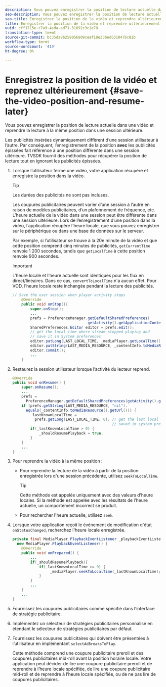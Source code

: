 ```yaml
---
description: Vous pouvez enregistrer la position de lecture actuelle dans une vidéo et reprendre la lecture à la même position dans une session ultérieure.
seo-description: Vous pouvez enregistrer la position de lecture actuelle dans une vidéo et reprendre la lecture à la même position dans une session ultérieure.
seo-title: Enregistrer la position de la vidéo et reprendre ultérieurement
title: Enregistrer la position de la vidéo et reprendre ultérieurement
uuid: cff1715e-c7a9-4eda-ad71-31892c3c1e78
translation-type: tm+mt
source-git-commit: bc35da8b258056809ceaf18e33bed631047bc81b
workflow-type: tm+mt
source-wordcount: '419'
ht-degree: 0%

---
```



# Enregistrez la position de la vidéo et reprenez ultérieurement {#save-the-video-position-and-resume-later}

Vous pouvez enregistrer la position de lecture actuelle dans une vidéo et reprendre la lecture à la même position dans une session ultérieure.

Les publicités insérées dynamiquement diffèrent d’une session utilisateur à l’autre. Par conséquent, l’enregistrement de la position **avec** les publicités épissées fait référence à une position différente dans une session ultérieure. TVSDK fournit des méthodes pour récupérer la position de lecture tout en ignorant les publicités épissées.

1. Lorsque l’utilisateur ferme une vidéo, votre application récupère et enregistre la position dans la vidéo.

   >[!TIP]
   >
   >Les durées des publicités ne sont pas incluses.

   Les coupures publicitaires peuvent varier d’une session à l’autre en raison de modèles publicitaires, d’un plafonnement de fréquence, etc. L’heure actuelle de la vidéo dans une session peut être différente dans une session ultérieure. Lors de l’enregistrement d’une position dans la vidéo, l’application récupère l’heure locale, que vous pouvez enregistrer sur le périphérique ou dans une base de données sur le serveur.

   Par exemple, si l’utilisateur se trouve à la 20e minute de la vidéo et que cette position comprend cinq minutes de publicités, `getCurrentTime` renvoie 1 200 secondes, tandis que `getLocalTime` à cette position renvoie 900 secondes.

   >[!IMPORTANT]
   >
   >L’heure locale et l’heure actuelle sont identiques pour les flux en direct/linéaires. Dans ce cas, `convertToLocalTime` n&#39;a aucun effet. Pour VOD, l’heure locale reste inchangée pendant la lecture des publicités.

   ```java
   // Save the user session when player activity stops 
       @Override 
       public void onStop(){ 
           super.onStop(); 
           ... 
           prefs = PreferenceManager.getDefaultSharedPreferences( 
                                     getActivity().getApplicationContext()); 
           SharedPreferences.Editor editor = prefs.edit(); 
           // get the local time where stream stopped playing and  
           // save it in System preferences 
           editor.putLong(LAST_LOCAL_TIME, _mediaPlayer.getLocalTime());  
           editor.putString(LAST_MEDIA_RESOURCE, _contentInfo.toMediaResource().getUrl()); 
           editor.commit(); 
           ... 
       }
   ```

1. Restaurez la session utilisateur lorsque l’activité du lecteur reprend.

   ```java
   @Override 
   public void onResume() { 
       super.onResume(); 
       ... 
       prefs =  
         PreferenceManager.getDefaultSharedPreferences(getActivity().getApplicationContext()); 
       if (prefs.getString(LAST_MEDIA_RESOURCE, "nil"). 
         equals(_contentInfo.toMediaResource().getUrl())) { 
           _lastKnownLocalTime =  
             prefs.getLong(LAST_LOCAL_TIME, 0); // get the last local time  
                                                // saved in system preferences 
           if(_lastKnownLocalTime > 0) { 
               _shouldResumePlayback = true; 
           } 
       } 
       ... 
   } 
   ```

1. Pour reprendre la vidéo à la même position :

   * Pour reprendre la lecture de la vidéo à partir de la position enregistrée lors d&#39;une session précédente, utilisez `seekToLocalTime`.

      >[!TIP]
      >
      >Cette méthode est appelée uniquement avec des valeurs d’heure locales. Si la méthode est appelée avec les résultats de l’heure actuelle, un comportement incorrect se produit.

   * Pour rechercher l&#39;heure actuelle, utilisez `seek`.

1. Lorsque votre application reçoit le événement de modification d&#39;état `onStatusChanged`, recherchez l&#39;heure locale enregistrée.

   ```java
   private final MediaPlayer.PlaybackEventListener _playbackEventListener =  
     new MediaPlayer.PlaybackEventListener() { 
       @Override 
       public void onPrepared() { 
           ... 
           if(_shouldResumePlayback){ 
               if(_lastKnownLocalTime >= 0) { 
                    _mediaPlayer.seekToLocalTime(_lastKnownLocalTime); 
               } 
           } 
           ... 
       } 
       ... 
   }
   ```

1. Fournissez les coupures publicitaires comme spécifié dans l’interface de stratégie publicitaire.
1. Implémentez un sélecteur de stratégies publicitaires personnalisé en étendant le sélecteur de stratégies publicitaires par défaut.
1. Fournissez les coupures publicitaires qui doivent être présentées à l’utilisateur en implémentant `selectAdBreaksToPlay`.

   Cette méthode comprend une coupure publicitaire preroll et des coupures publicitaires mid-roll avant la position horaire locale. Votre application peut décider de lire une coupure publicitaire preroll et de reprendre à l’heure locale spécifiée, de lire une coupure publicitaire mid-roll et de reprendre à l’heure locale spécifiée, ou de ne pas lire de coupures publicitaires.